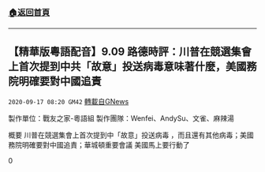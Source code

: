 ###  [:house:返回首頁](https://github.com/ourhimalayas/txt)
---

## 【精華版粵語配音】9.09 路德時評：川普在競選集會上首次提到中共「故意」投送病毒意味著什麼，美國務院明確要對中國追責
`2020-09-17 08:20 GM42` [轉載自GNews](https://gnews.org/zh-hant/363431/)

製作單位：戰友之家-粵語組
製作團隊：Wenfei、AndySu、文雀、麻辣湯



概要
川普在競選集會上首次提到中「故意」投送病毒 ，而且還有其他病毒；美國務院明確要對中國追責；華城頓重要會議 美國馬上要行動了

0
